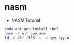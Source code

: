 # nasm

* [NASM Tutorial](https://cs.lmu.edu/~ray/notes/nasmtutorial/)

```sh
sudo apt-get install sbcl
nasm -f elf ayy.asm
ld -m elf_i386 -s -o ayy ayy.o
```
